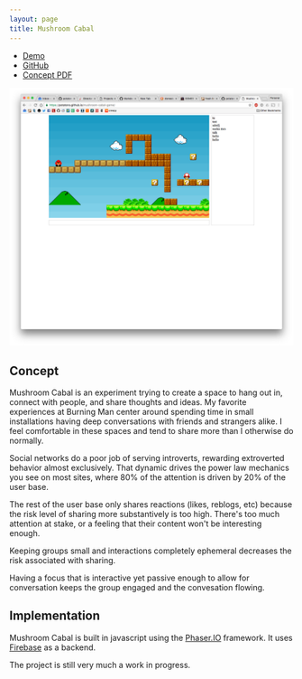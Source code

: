 ```yaml
---
layout: page
title: Mushroom Cabal
---
```


* [Demo](http://potatono.github.io/mushroom-cabal/)
* [GitHub](http://www.github.com/potatono/mushroom-cabal/)
* [Concept PDF](https://github.com/potatono/mushroom-cabal-game/raw/master/Mushroom%20Cabal%20Concept.pdf)

![Mushroom Cabal Screenshot](screenshot.png)

## Concept

Mushroom Cabal is an experiment trying to create a space to hang out in, connect with people, and share
thoughts and ideas.  My favorite experiences at Burning Man center around spending time in small 
installations having deep conversations with friends and strangers alike.  I feel comfortable in these
spaces and tend to share more than I otherwise do normally.  

Social networks do a poor job of serving introverts, rewarding extroverted behavior almost exclusively.
That dynamic drives the power law mechanics you see on most sites, where 80% of the attention is driven
by 20% of the user base.  

The rest of the user base only shares reactions (likes, reblogs, etc) because the risk level of sharing
more substantively is too high.  There's too much attention at stake, or a feeling that their content 
won't be interesting enough.

Keeping groups small and interactions completely ephemeral decreases the risk associated with sharing.

Having a focus that is interactive yet passive enough to allow for conversation keeps the group engaged
and the convesation flowing.

## Implementation

Mushroom Cabal is built in javascript using the [Phaser.IO](http://www.phaser.io/) framework.  It uses
[Firebase](http://www.firebase.com) as a backend.

The project is still very much a work in progress.